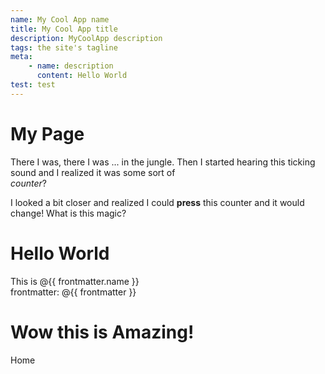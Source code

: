 ```yaml
---
name: My Cool App name
title: My Cool App title
description: MyCoolApp description
tags: the site's tagline
meta:
    - name: description
      content: Hello World
test: test
---
```


# My Page

There I was, there I was ... in the jungle. Then I started hearing this ticking sound and I realized it was some sort of  
_counter_?

<EventCounter :init='5' />
  
I looked a bit closer and realized I could **press** this counter and it would change! What is this magic?
  
# Hello World
  
This is @{{ frontmatter.name }}  
frontmatter: @{{ frontmatter }}
  
# Wow this is Amazing!
  
<router-link to="/vite-app-demo/">Home</router-link>
